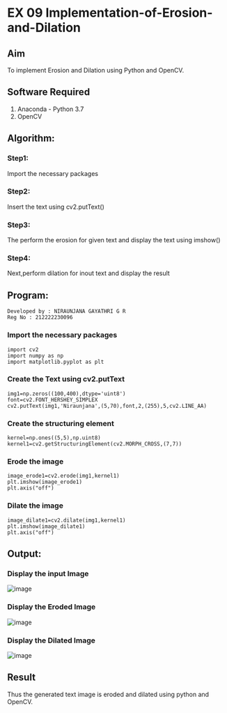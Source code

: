 # EX 09 Implementation-of-Erosion-and-Dilation
## Aim
To implement Erosion and Dilation using Python and OpenCV.
## Software Required
1. Anaconda - Python 3.7
2. OpenCV
## Algorithm:

### Step1:
Import the necessary packages

### Step2:
Insert the text using cv2.putText()

### Step3:
The perform the erosion for given text and display the text using imshow()

### Step4:
 Next,perform dilation for inout text and display the result


 
## Program:

```
Developed by : NIRAUNJANA GAYATHRI G R
Reg No : 212222230096
```

### Import the necessary packages
```
import cv2
import numpy as np 
import matplotlib.pyplot as plt
```

### Create the Text using cv2.putText
```
img1=np.zeros((100,400),dtype='uint8')
font=cv2.FONT_HERSHEY_SIMPLEX
cv2.putText(img1,'Niraunjana',(5,70),font,2,(255),5,cv2.LINE_AA)
```

### Create the structuring element
```
kernel=np.ones((5,5),np.uint8)
kernel1=cv2.getStructuringElement(cv2.MORPH_CROSS,(7,7))
```

### Erode the image
```
image_erode1=cv2.erode(img1,kernel1)
plt.imshow(image_erode1)
plt.axis("off")
```

### Dilate the image
```
image_dilate1=cv2.dilate(img1,kernel1)
plt.imshow(image_dilate1)
plt.axis("off")
```

## Output:

### Display the input Image

![image](https://github.com/niraunjana/erosion--dilation/assets/119395610/2e6f5578-e449-4215-a5d7-f3b98a7fdc83)


### Display the Eroded Image

![image](https://github.com/niraunjana/erosion--dilation/assets/119395610/99b7f9d4-a3a8-4f02-b46c-dbee7abb7f1e)


### Display the Dilated Image

![image](https://github.com/niraunjana/erosion--dilation/assets/119395610/5a169850-779f-4551-9223-ba12110a6ebb)


## Result
Thus the generated text image is eroded and dilated using python and OpenCV.
